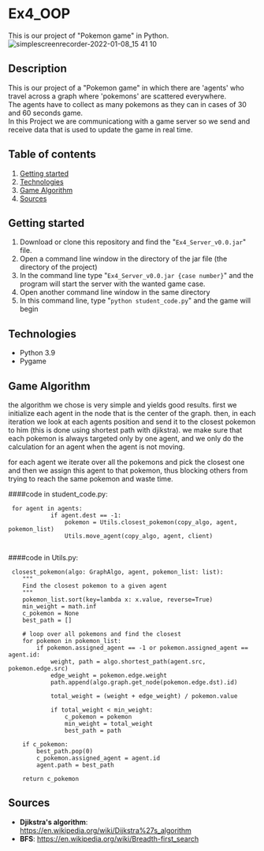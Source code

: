 # Ex4_OOP

This is our project of "Pokemon game" in Python.  
![simplescreenrecorder-2022-01-08_15 41 10](https://user-images.githubusercontent.com/77681248/148648287-16850383-06ce-4178-a563-34c4aaad0e48.gif)



## Description

This is our project of  a "Pokemon game" in which there are 'agents' who travel across a graph where 'pokemons' are scattered everywhere.  
The agents have to collect as many pokemons as they can in cases of 30 and 60 seconds game.  
In this Project we are communicationg with a game server so we send and receive data that is used to update the game in real time.  

## Table of contents

1. [Getting started](#Getting-started)
2. [Technologies](#Technologies)
3. [Game Algorithm](#Main-Algorithm)
4. [Sources](#Sources)

## Getting started

1. Download or clone this repository and find the "`Ex4_Server_v0.0.jar`" file.
2. Open a command line window in the directory of the jar file (the directory of the project)  
3. In the command line type "`Ex4_Server_v0.0.jar {case number}`" and the program will start the server with the wanted game case.  
4. Open another command line window in the same directory  
5. In this command line, type "`python student_code.py`" and the game will begin

## Technologies

* Python 3.9
* Pygame

## Game Algorithm
the algorithm we chose is very simple and yields good results. first we initialize each agent in the node that is the center of the graph. 
then, in each iteration we look at each agents position and send it to the closest pokemon to him (this is done using shortest path with djikstra).
we make sure that each pokemon is always targeted only by one agent, and we only do the calculation for an agent when the agent is not moving.

for each agent we iterate over all the pokemons and pick the closest one and then we assign this agent to that pokemon, thus blocking others
from trying to reach the same pokemon and waste time.

####code in student_code.py:
```
 for agent in agents:
            if agent.dest == -1:
                pokemon = Utils.closest_pokemon(copy_algo, agent, pokemon_list)
                Utils.move_agent(copy_algo, agent, client)
  
```

####code in Utils.py:
```
 closest_pokemon(algo: GraphAlgo, agent, pokemon_list: list):
    """
    Find the closest pokemon to a given agent
    """
    pokemon_list.sort(key=lambda x: x.value, reverse=True)
    min_weight = math.inf
    c_pokemon = None
    best_path = []

    # loop over all pokemons and find the closest
    for pokemon in pokemon_list:
        if pokemon.assigned_agent == -1 or pokemon.assigned_agent == agent.id:
            weight, path = algo.shortest_path(agent.src, pokemon.edge.src)
            edge_weight = pokemon.edge.weight
            path.append(algo.graph.get_node(pokemon.edge.dst).id)

            total_weight = (weight + edge_weight) / pokemon.value

            if total_weight < min_weight:
                c_pokemon = pokemon
                min_weight = total_weight
                best_path = path

    if c_pokemon:
        best_path.pop(0)
        c_pokemon.assigned_agent = agent.id
        agent.path = best_path

    return c_pokemon
```

## Sources

* **Djikstra's algorithm**: https://en.wikipedia.org/wiki/Dijkstra%27s_algorithm
* **BFS**: https://en.wikipedia.org/wiki/Breadth-first_search  
